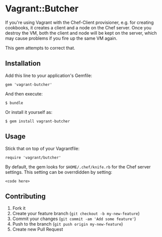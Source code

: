 # Vagrant::Butcher

If you're using Vagrant with the Chef-Client provisioner, e.g. for creating cookbooks, it creates a client and a node on the Chef server. Once you destroy the VM, both the client and node will be kept on the server, which may cause problems if you fire up the same VM again.

This gem attempts to correct that.

## Installation

Add this line to your application's Gemfile:

    gem 'vagrant-butcher'

And then execute:

    $ bundle

Or install it yourself as:

    $ gem install vagrant-butcher

## Usage

Stick that on top of your Vagrantfile:

    require 'vagrant/butcher'
    
By default, the gem looks for `$HOME/.chef/knife.rb` for the Chef server settings. This setting can be overrdidden by setting:

    <code here>

## Contributing

1. Fork it
2. Create your feature branch (`git checkout -b my-new-feature`)
3. Commit your changes (`git commit -am 'Add some feature'`)
4. Push to the branch (`git push origin my-new-feature`)
5. Create new Pull Request
